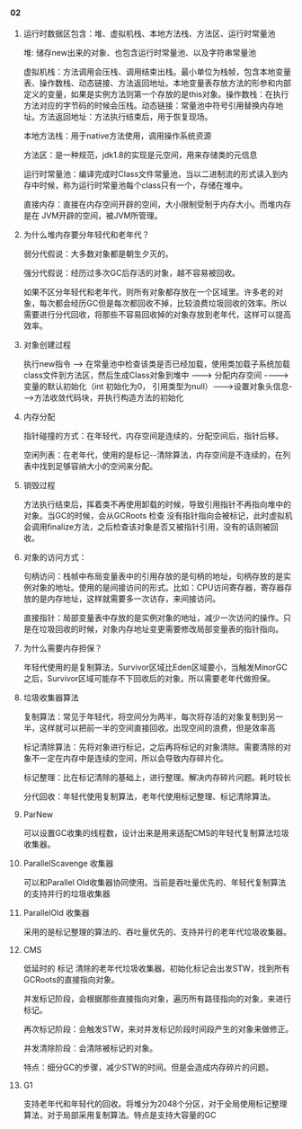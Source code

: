 #### 02

1. 运行时数据区包含：堆、虚拟机栈、本地方法栈、方法区、运行时常量池

   堆: 储存new出来的对象、也包含运行时常量池、以及字符串常量池

   虚拟机栈：方法调用会压栈、调用结束出栈。最小单位为栈帧，包含本地变量表、操作数栈、动态链接、方法返回地址。本地变量表存放方法的形参和内部定义的变量，如果是实例方法则第一个存放的是this对象。操作数栈：在执行方法对应的字节码的时候会压栈。动态链接：常量池中符号引用替换内存地址。方法返回地址：方法执行结束后，用于恢复现场。

   本地方法栈：用于native方法使用，调用操作系统资源

   方法区：是一种规范，jdk1.8的实现是元空间，用来存储类的元信息

   运行时常量池：编译完成时Class文件常量池，当以二进制流的形式读入到内存中时候，称为运行时常量池每个class只有一个，存储在堆中。

   直接内存：直接在内存空间开辟的空间，大小限制受制于内存大小。而堆内存是在 JVM开辟的空间，被JVM所管理。

2. 为什么堆内存要分年轻代和老年代？

   弱分代假说：大多数对象都是朝生夕灭的。

   强分代假说：经历过多次GC后存活的对象，越不容易被回收。

   如果不区分年轻代和老年代，则所有对象都存放在一个区域里。许多老的对象，每次都会经历GC但是每次都回收不掉，比较浪费垃圾回收的效率。所以需要进行分代回收，将那些不容易回收掉的对象存放到老年代，这样可以提高效率。

3. 对象创建过程

   执行new指令 --> 在常量池中检查该类是否已经加载，使用类加载子系统加载class文件到方法区，然后生成Class对象到堆中 ---> 分配内存空间 ---->变量的默认初始化（int 初始化为0， 引用类型为null）--->设置对象头信息---><init>方法收敛代码块，并执行构造方法的初始化

4. 内存分配

   指针碰撞的方式：在年轻代，内存空间是连续的，分配空间后，指针后移。

   空闲列表：在老年代，使用的是标记--清除算法，内存空间是不连续的，在列表中找到足够容纳大小的空间来分配。

5. 销毁过程

   方法执行结束后，挥着类不再使用卸载的时候，导致引用指针不再指向堆中的对象。当GC的时候，会从GCRoots 检查 没有指针指向会被标记，此时虚拟机会调用finalize方法，之后检查该对象是否又被指针引用，没有的话则被回收。

   

6. 对象的访问方式：

   句柄访问：栈帧中布局变量表中的引用存放的是句柄的地址，句柄存放的是实例对象的地址。使用的是间接访问的形式。比如：CPU访问寄存器，寄存器存放的是内存地址，这样就需要多一次访存，来间接访问。

   直接指针：局部变量表中存放的是实例对象的地址，减少一次访问的操作。只是在垃圾回收的时候，对象内存地址变更需要修改局部变量表的指针指向。

7. 为什么需要内存担保？

   年轻代使用的是复制算法，Survivor区域比Eden区域要小，当触发MinorGC之后，Survivor区域可能存不下回收后的对象。所以需要老年代做担保。

8. 垃圾收集器算法

   复制算法：常见于年轻代，将空间分为两半，每次将存活的对象复制到另一半，这样就可以把前一半的空间直接回收。出现空间的浪费，但是效率高

   标记清除算法：先将对象进行标记，之后再将标记的对象清除。需要清除的对象不一定在内存中是连续的空间，所以会导致内存碎片化。

   标记整理：比在标记清除的基础上，进行整理。解决内存碎片问题。耗时较长

   分代回收：年轻代使用复制算法，老年代使用标记整理、标记清除算法。

9. ParNew

   可以设置GC收集的线程数，设计出来是用来适配CMS的年轻代复制算法垃圾收集器。

10. ParallelScavenge 收集器

    可以和Parallel Old收集器协同使用。当前是吞吐量优先的、年轻代复制算法的支持并行的垃圾收集器

11. ParallelOld 收集器

    采用的是标记整理的算法的、吞吐量优先的、支持并行的老年代垃圾收集器。

12. CMS

    低延时的 标记 清除的老年代垃圾收集器。初始化标记会出发STW，找到所有GCRoots的直接指向对象。

    并发标记阶段，会根据那些直接指向对象，遍历所有路径指向的对象，来进行标记。

    再次标记阶段：会触发STW，来对并发标记阶段时间段产生的对象来做修正。

    并发清除阶段：会清除被标记的对象。

    特点：细分GC的步骤，减少STW的时间。但是会造成内存碎片的问题。

13. G1

    支持老年代和年轻代的回收。将堆分为2048个分区，对于全局使用标记整理算法，对于局部采用复制算法。特点是支持大容量的GC

    

    

    

    

    

    

    

    

    

    